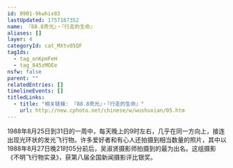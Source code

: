 ```yaml
---
id: 0901-9kwhix83
lastUpdated: 1757167352
name: 『88.8奇光』・『行走的生命』
aliases: []
layer: 4
categoryId: cat_MXtv05QF
tagIds:
  - tag_onKpmFeH
  - tag_845zMOEe
nsfw: false
parent: ""
relatedEntries: []
timelineEvents: []
titledLinks:
  - title: "相关链接: 『88.8奇光』・『行走的生命』"
    url: http://new.cphoto.net/chinese/w/wushuxian/05.htm
---
```


1988年8月25日到31日的一周中，每天晚上的9时左右，几乎在同一方向上，接连出现光环状的发光飞行物。许多爱好者和有心人还拍摄到相当数量的照片，其中以1988年8月27日晚21时05分前后，吴淑贤摄影师拍摄到的最为出名。这组摄影《不明飞行物实录》，获第八届全国新闻摄影评比银奖。